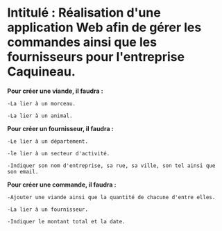 # Intitulé : Réalisation d'une application Web afin de gérer les commandes ainsi que les fournisseurs pour l'entreprise Caquineau.


**Pour créer une viande, il faudra :**

    -La lier à un morceau.
  
    -La lier à un animal.
  
**Pour créer un fournisseur, il faudra :**

    -Le lier à un département.
  
    -le lier à un secteur d'activité.
  
    -Indiquer son nom d'entreprise, sa rue, sa ville, son tel ainsi que son email.
  
  
**Pour créer une commande, il faudra :**

    -Ajouter une viande ainsi que la quantité de chacune d'entre elles.
  
    -La lier à un fournisseur.
  
    -Indiquer le montant total et la date.
  
  

  

  
